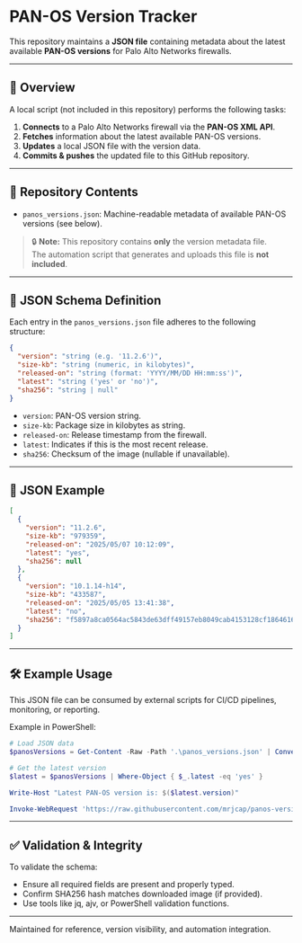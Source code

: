 # PAN-OS Version Tracker

This repository maintains a **JSON file** containing metadata about the latest available **PAN-OS versions** for Palo Alto Networks firewalls.

---

## 📄 Overview

A local script (not included in this repository) performs the following tasks:

1. **Connects** to a Palo Alto Networks firewall via the **PAN-OS XML API**.
2. **Fetches** information about the latest available PAN-OS versions.
3. **Updates** a local JSON file with the version data.
4. **Commits & pushes** the updated file to this GitHub repository.

---

## 📁 Repository Contents

- `panos_versions.json`: Machine-readable metadata of available PAN-OS versions (see below).

> 🔒 **Note:** This repository contains **only** the version metadata file.  
> The automation script that generates and uploads this file is **not included**.

---

## 📐 JSON Schema Definition

Each entry in the `panos_versions.json` file adheres to the following structure:
```json
{
  "version": "string (e.g. '11.2.6')",
  "size-kb": "string (numeric, in kilobytes)",
  "released-on": "string (format: 'YYYY/MM/DD HH:mm:ss')",
  "latest": "string ('yes' or 'no')",
  "sha256": "string | null"
}
```
- `version`: PAN-OS version string.
- `size-kb`: Package size in kilobytes as string.
- `released-on`: Release timestamp from the firewall.
- `latest`: Indicates if this is the most recent release.
- `sha256`: Checksum of the image (nullable if unavailable).

---

## 🧪 JSON Example
```json
[
  {
    "version": "11.2.6",
    "size-kb": "979359",
    "released-on": "2025/05/07 10:12:09",
    "latest": "yes",
    "sha256": null
  },
  {
    "version": "10.1.14-h14",
    "size-kb": "433587",
    "released-on": "2025/05/05 13:41:38",
    "latest": "no",
    "sha256": "f5897a8ca0564ac5843de63dff49157eb8049cab4153128cf1864616385c682c"
  }
]
```
---

## 🛠️ Example Usage

This JSON file can be consumed by external scripts for CI/CD pipelines, monitoring, or reporting.

Example in PowerShell:
```powershell
# Load JSON data
$panosVersions = Get-Content -Raw -Path '.\panos_versions.json' | ConvertFrom-Json

# Get the latest version
$latest = $panosVersions | Where-Object { $_.latest -eq 'yes' }

Write-Host "Latest PAN-OS version is: $($latest.version)"
```
```powershell
Invoke-WebRequest 'https://raw.githubusercontent.com/mrjcap/panos-versions/master/PaloAltoVersions.json' | ConvertFrom-Json
```
---

## ✅ Validation & Integrity

To validate the schema:

- Ensure all required fields are present and properly typed.
- Confirm SHA256 hash matches downloaded image (if provided).
- Use tools like jq, ajv, or PowerShell validation functions.

---

Maintained for reference, version visibility, and automation integration.
